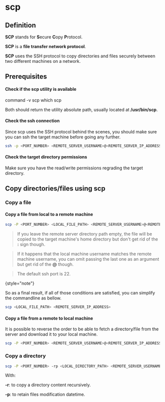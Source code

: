 # scp

## Definition
**SCP** stands for **S**ecure **C**opy **P**rotocol.

**SCP** is a **file transfer network protocol**.

**SCP** uses the SSH protocol to copy directories and files securely between two different machines on a network.

## Prerequisites

#### Check if the scp utility is available

<tabs>
    <tab title="Using command">
        <code-block lang="bash">command -v scp</code-block>
    </tab>
    <tab title="Using which">
        <code-block lang="bash">which scp</code-block>
    </tab>
</tabs>

Both should return the utility absolute path, usually located at **/usr/bin/scp**.

#### Check the ssh connection
Since scp uses the SSH protocol behind the scenes,
you should make sure you can ssh the target machine before going any further.
```bash
ssh -p <PORT_NUMBER> <REMOTE_SERVER_USERNAME>@<REMOTE_SERVER_IP_ADDRESS>
```

#### Check the target directory permissions
Make sure you have the read/write permissions regrading the target directory.

## Copy directories/files using scp

### Copy a file

#### Copy a file from local to a remote machine
```bash
scp -P <PORT_NUMBER> <LOCAL_FILE_PATH> <REMOTE_SERVER_USERNAME>@<REMOTE_SERVER_IP_ADDRESS>:<REMOTE_SERVER_DIRECTORY_PATH> 
```

> If you leave the remote server directory path empty,
the file will be copied to the target machine's home directory but don't get rid of the **:** sign though.

>If it happens
that the local machine username matches the remote machine username, you can omit
passing the last one as an argument
but get rid of the **@** though.


> The default ssh port is 22.
>
{style="note"}

So as a final result, if all of those conditions are satisfied, you can simplify the commandline as bellow.
```bash
scp <LOCAL_FILE_PATH> <REMOTE_SERVER_IP_ADDRESS>
```

#### Copy a file from a remote to local machine
It is possible to reverse the order
to be able to fetch a directory/file from the server and download it to your local machine.

```bash
scp -P <PORT_NUMBER> <REMOTE_SERVER_USERNAME>@<REMOTE_SERVER_IP_ADDRESS>:<REMOTE_SERVER_DIRECTORY_PATH> <LOCAL_FILE_PATH>
```

### Copy a directory
```bash
scp -P <PORT_NUMBER> -rp <LOCAL_DIRECTORY_PATH> <REMOTE_SERVER_USERNAME>@<REMOTE_SERVER_IP_ADDRESS>:<REMOTE_SERVER_DIRECTORY_PATH> 
```
With:

**-r**: to copy a directory content recursively.

**-p**: to retain files modification datetime.